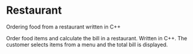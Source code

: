 # Restaurant
Ordering food from a restaurant written in C++

Order food items and calculate the bill in a restaurant. Written in C++. The customer selects items from a menu and the total bill is displayed.
